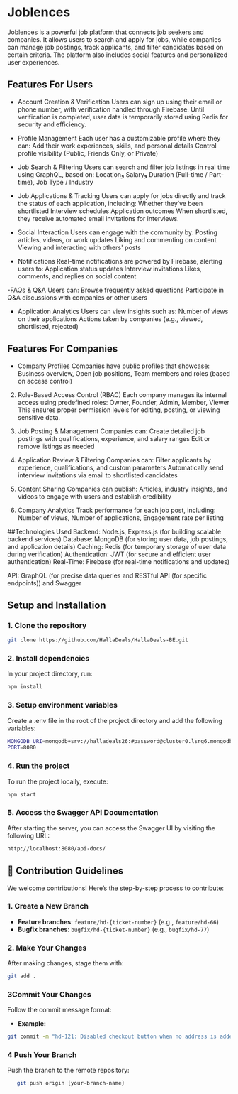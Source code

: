 # Joblences 

Joblences is a powerful job platform that connects job seekers and companies. It allows users to search and apply for jobs, while companies can manage job postings, track applicants, and filter candidates based on certain criteria. The platform also includes social features and personalized user experiences.

## Features For Users

- Account Creation & Verification
Users can sign up using their email or phone number, with verification handled through Firebase.
Until verification is completed, user data is temporarily stored using Redis for security and efficiency.

- Profile Management
Each user has a customizable profile where they can:
Add their work experiences, skills, and personal details
Control profile visibility (Public, Friends Only, or Private)

- Job Search & Filtering
Users can search and filter job listings in real time using GraphQL, based on: Locationو Salaryو Duration (Full-time / Part-time), Job Type / Industry

- Job Applications & Tracking
Users can apply for jobs directly and track the status of each application, including:
Whether they’ve been shortlisted
Interview schedules
Application outcomes
When shortlisted, they receive automated email invitations for interviews.

- Social Interaction
Users can engage with the community by:
Posting articles, videos, or work updates
Liking and commenting on content
Viewing and interacting with others' posts

- Notifications
Real-time notifications are powered by Firebase, alerting users to:
Application status updates
Interview invitations
Likes, comments, and replies on social content

-FAQs & Q&A
Users can:
Browse frequently asked questions
Participate in Q&A discussions with companies or other users

- Application Analytics
Users can view insights such as:
Number of views on their applications
Actions taken by companies (e.g., viewed, shortlisted, rejected)

## Features For Companies
- Company Profiles
Companies have public profiles that showcase:
Business overview, Open job positions, Team members and roles (based on access control)

2. Role-Based Access Control (RBAC)
Each company manages its internal access using predefined roles: Owner, Founder, Admin, Member, Viewer
This ensures proper permission levels for editing, posting, or viewing sensitive data.

3. Job Posting & Management
Companies can: Create detailed job postings with qualifications, experience, and salary ranges
Edit or remove listings as needed

4. Application Review & Filtering
Companies can: Filter applicants by experience, qualifications, and custom parameters
Automatically send interview invitations via email to shortlisted candidates

5. Content Sharing
Companies can publish: Articles, industry insights, and videos to engage with users and establish credibility

6. Company Analytics
Track performance for each job post, including: Number of views, Number of applications, Engagement rate per listing


##Technologies Used
Backend: Node.js, Express.js (for building scalable backend services)
Database: MongoDB (for storing user data, job postings, and application details)
Caching: Redis (for temporary storage of user data during verification)
Authentication: JWT (for secure and efficient user authentication)
Real-Time: Firebase (for real-time notifications and updates)

API: GraphQL (for precise data queries and RESTful API (for specific endpoints)) and Swagger 

## Setup and Installation

### 1. Clone the repository
```bash
git clone https://github.com/HallaDeals/HallaDeals-BE.git
```

### 2. Install dependencies
In your project directory, run:

```bash
npm install
```

### 3. Setup environment variables
Create a .env file in the root of the project directory and add the following variables:

```bash
MONGODB_URI=mongodb+srv://halladeals26:#password@cluster0.lsrg6.mongodb.net/halla?retryWrites=true&w=majority&appName=Cluster0
PORT=8080
```

### 4. Run the project
To run the project locally, execute:

```bash
npm start
```

### 5. Access the Swagger API Documentation
After starting the server, you can access the Swagger UI by visiting the following URL:

```bash
http://localhost:8080/api-docs/
```

## 🤝 Contribution Guidelines

We welcome contributions! Here’s the step-by-step process to contribute:

### **1. Create a New Branch**

- **Feature branches**: `feature/hd-{ticket-number}` (e.g., `feature/hd-66`)
- **Bugfix branches**: `bugfix/hd-{ticket-number}` (e.g., `bugfix/hd-77`)

### **2. Make Your Changes**

After making changes, stage them with:

```bash
git add .
```

### **3Commit Your Changes**

Follow the commit message format:

- **Example:**

```bash
git commit -m "hd-121: Disabled checkout button when no address is added"
```

### **4 Push Your Branch**

Push the branch to the remote repository:

```bash
   git push origin {your-branch-name}
```
